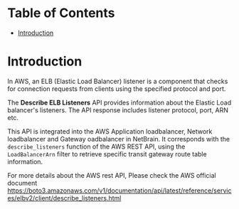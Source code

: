 # Table of Contents
- [Introduction](#introduction)


# Introduction <a name="introduction"></a>
In AWS, an ELB (Elastic Load Balancer) listener is a component that checks for connection requests from clients using the specified protocol and port.



The <b>Describe ELB Listeners</b> API provides information about the Elastic Load balancer's listeners. The API response includes listener protocol, port, ARN etc.

This API is integrated into the AWS Application loadbalancer, Network loadbalancer and Gateway oadbalancer in NetBrain. It corresponds with the `describe_listeners` function of the AWS REST API, using the `LoadBalancerArn` filter to retrieve specific transit gateway route table information.



For more details about the AWS rest API, Please check the AWS official document https://boto3.amazonaws.com/v1/documentation/api/latest/reference/services/elbv2/client/describe_listeners.html